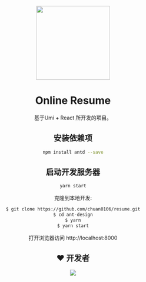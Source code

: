 <p align="center">
  <a href="https://ant.design">
    <img width="200" src="https://www.dataojocloud.com/dataeye/v1/data/image/get?imageid=64ec5752b5b1ce097dfe4f2a">
  </a>
</p>

<h1 align="center">Online Resume</h1>

<div align="center">

基于Umi + React 所开发的项目。

## 安装依赖项
```bash
npm install antd --save
```
## 启动开发服务器
```bash
yarn start
```



克隆到本地开发:

```bash
$ git clone https://github.com/chuan0106/resume.git
$ cd ant-design
$ yarn
$ yarn start
```

打开浏览器访问 http://localhost:8000

## ❤️ 开发者 

[![](https://avatars.githubusercontent.com/u/72644385?s=48&v=4)](https://github.com/chuan0106)
